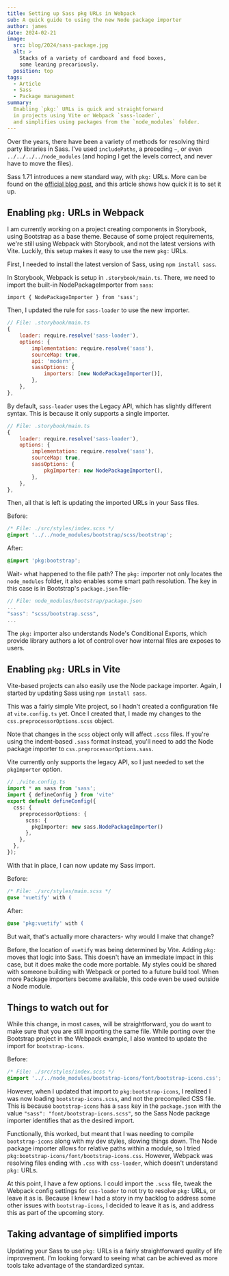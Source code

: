 ```yaml
---
title: Setting up Sass pkg URLs in Webpack
sub: A quick guide to using the new Node package importer
author: james
date: 2024-02-21
image:
  src: blog/2024/sass-package.jpg
  alt: >
    Stacks of a variety of cardboard and food boxes,
    some leaning precariously.
  position: top
tags:
  - Article
  - Sass
  - Package management
summary:
  Enabling `pkg:` URLs is quick and straightforward
  in projects using Vite or Webpack `sass-loader`,
  and simplifies using packages from the `node_modules` folder.
---
```

Over the years, there have been a variety of methods for resolving third party
libraries in Sass. I've used `includePaths`, a preceding `~`, or even
`../../../../node_modules` (and hoping I get the levels correct, and never have
to move the files).

Sass 1.71 introduces a new standard way, with `pkg:` URLs. More can be found
on the [official blog post](https://sass-lang.com/blog/announcing-pkg-importers/),
and this article shows how quick it is to set it up.

## Enabling `pkg:` URLs in Webpack

I am currently working on a project creating components in Storybook,
using Bootstrap as a base theme. Because of some project requirements,
we're still using Webpack with Storybook, and not the latest versions with Vite.
Luckily, this setup makes it easy to use the new `pkg:` URLs.

First, I needed to install the latest version of Sass, using `npm install sass`.

In Storybook, Webpack is setup in `.storybook/main.ts`. There, we need to import
the built-in NodePackageImporter from `sass`:

`import { NodePackageImporter } from 'sass';`

Then, I updated the rule for `sass-loader` to use the new importer.

```js
// File: .storybook/main.ts
{
	loader: require.resolve('sass-loader'),
	options: {
		implementation: require.resolve('sass'),
		sourceMap: true,
		api: 'modern',
		sassOptions: {
			importers: [new NodePackageImporter()],
		},
	},
},
```

By default, `sass-loader` uses the Legacy API, which has slightly different
syntax. This is because it only supports a single importer.

```js
// File: .storybook/main.ts
{
	loader: require.resolve('sass-loader'),
	options: {
		implementation: require.resolve('sass'),
		sourceMap: true,
		sassOptions: {
			pkgImporter: new NodePackageImporter(),
		},
	},
},
```

Then, all that is left is updating the imported URLs in your Sass files.

Before:

```css
/* File: ./src/styles/index.scss */
@import '../../node_modules/bootstrap/scss/bootstrap';
```

After:

```css
@import 'pkg:bootstrap';
```

Wait- what happened to the file path? The `pkg:` importer not only locates the
`node_modules` folder, it also enables some smart path resolution. The key in
this case is in Bootstrap's `package.json` file-

```js
// File: node_modules/bootstrap/package.json
...
"sass": "scss/bootstrap.scss",
...
```

The `pkg:` importer also understands Node's Conditional Exports, which provide
library authors a lot of control over how internal files are exposes to users.

## Enabling `pkg:` URLs in Vite

Vite-based projects can also easily use the Node package importer. Again, I
started by updating Sass using `npm install sass`.

This was a fairly simple Vite project, so I hadn't created a configuration file
at `vite.config.ts` yet. Once I created that, I made my changes to the
`css.preprocessorOptions.scss` object.

Note that changes in the `scss` object only will affect `.scss` files. If you're
using the indent-based `.sass` format instead, you'll need to add the Node
package importer to `css.preprocessorOptions.sass`.

Vite currently only supports the legacy API, so I just needed to set the
`pkgImporter` option.

```ts
// ./vite.config.ts
import * as sass from 'sass';
import { defineConfig } from 'vite'
export default defineConfig({
  css: {
    preprocessorOptions: {
      scss: {
        pkgImporter: new sass.NodePackageImporter()
      },
    },
  },
});
```

With that in place, I can now update my Sass import.

Before:

```css
/* File: ./src/styles/main.scss */
@use 'vuetify' with (
```

After:

```css
@use 'pkg:vuetify' with (
```

But wait, that's actually more characters- why would I make that change?

Before, the location of `vuetify` was being determined by Vite. Adding `pkg:`
moves that logic into Sass. This doesn't have an immediate impact in this case,
but it does make the code more portable. My styles could be shared with someone
building with Webpack or ported to a future build tool. When more Package
importers become available, this code even be used outside a Node module.

## Things to watch out for

While this change, in most cases, will be straightforward, you do want to make
sure that you are still importing the same file. While porting over the
Bootstrap project in the Webpack example, I also wanted to update the import for
`bootstrap-icons`.

Before:

```css
/* File: ./src/styles/index.scss */
@import '../../node_modules/bootstrap-icons/font/bootstrap-icons.css';
```

However, when I updated that import to `pkg:bootstrap-icons`, I realized I was
now loading `bootstrap-icons.scss`, and not the precompiled CSS file. This is
because `bootstrap-icons` has a `sass` key in the `package.json` with the value
`"sass": "font/bootstrap-icons.scss"`, so the Sass Node package importer
identifies that as the desired import.

Functionally, this worked, but meant that I was needing to compile
`bootstrap-icons` along with my dev styles, slowing things down. The Node
package importer allows for relative paths within a module, so I tried
`pkg:bootstrap-icons/font/bootstrap-icons.css`. However, Webpack was resolving
files ending with `.css` with `css-loader`, which doesn't understand `pkg:`
URLs.

At this point, I have a few options. I could import the `.scss` file, tweak the
Webpack config settings for `css-loader` to not try to resolve `pkg:` URLs, or
leave it as is. Because I knew I had a story in my backlog to address some other
issues with `bootstrap-icons`, I decided to leave it as is, and address this as
part of the upcoming story.

## Taking advantage of simplified imports

Updating your Sass to use `pkg:` URLs is a fairly straightforward quality of
life improvement. I'm looking forward to seeing what can be achieved as more
tools take advantage of the standardized syntax.
